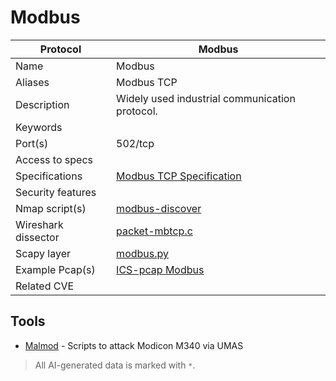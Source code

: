 # Modbus

| Protocol | Modbus |
|---|---|
| Name | Modbus |
| Aliases | Modbus TCP |
| Description | Widely used industrial communication protocol. |
| Keywords |  |
| Port(s) | 502/tcp |
| Access to specs |  |
| Specifications | [Modbus TCP Specification](https://modbus.org/specs.php) |
| Security features |  |
| Nmap script(s) | [modbus-discover](https://nmap.org/nsedoc/scripts/modbus-discover.html) |
| Wireshark dissector | [packet-mbtcp.c](https://github.com/wireshark/wireshark/blob/master/epan/dissectors/packet-mbtcp.c) |
| Scapy layer | [modbus.py](https://github.com/secdev/scapy/blob/master/scapy/contrib/modbus.py) |
| Example Pcap(s) | [ICS-pcap Modbus](https://github.com/automayt/ICS-pcap/tree/master/MODBUS) |
| Related CVE |  |

## Tools
- [Malmod](https://github.com/mliras/malmod) - Scripts to attack Modicon M340 via UMAS

> All AI-generated data is marked with `*`.
